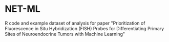 # NET-ML
R code and example dataset of analysis for paper "Prioritization of Fluorescence in Situ Hybridization (FISH) Probes for Differentiating Primary Sites of Neuroendocrine Tumors with Machine Learning"
